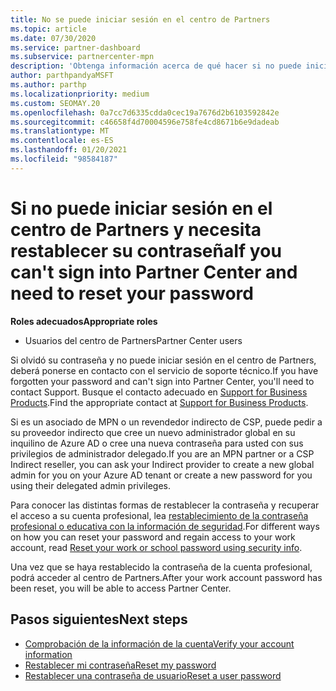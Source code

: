 ```yaml
---
title: No se puede iniciar sesión en el centro de Partners
ms.topic: article
ms.date: 07/30/2020
ms.service: partner-dashboard
ms.subservice: partnercenter-mpn
description: 'Obtenga información acerca de qué hacer si no puede iniciar sesión en el centro de Partners: incluye información sobre el restablecimiento de la contraseña de la cuenta profesional o la contraseña de la cuenta educativa si la ha olvidado.'
author: parthpandyaMSFT
ms.author: parthp
ms.localizationpriority: medium
ms.custom: SEOMAY.20
ms.openlocfilehash: 0a7cc7d6335cdda0cec19a7676d2b6103592842e
ms.sourcegitcommit: c46658f4d70004596e758fe4cd8671b6e9dadeab
ms.translationtype: MT
ms.contentlocale: es-ES
ms.lasthandoff: 01/20/2021
ms.locfileid: "98584187"
---
```

# <a name="if-you-cant-sign-into-partner-center-and-need-to-reset-your-password"></a><span data-ttu-id="bb4bd-103">Si no puede iniciar sesión en el centro de Partners y necesita restablecer su contraseña</span><span class="sxs-lookup"><span data-stu-id="bb4bd-103">If you can't sign into Partner Center and need to reset your password</span></span>

<span data-ttu-id="bb4bd-104">**Roles adecuados**</span><span class="sxs-lookup"><span data-stu-id="bb4bd-104">**Appropriate roles**</span></span>

- <span data-ttu-id="bb4bd-105">Usuarios del centro de Partners</span><span class="sxs-lookup"><span data-stu-id="bb4bd-105">Partner Center users</span></span>

<span data-ttu-id="bb4bd-106">Si olvidó su contraseña y no puede iniciar sesión en el centro de Partners, deberá ponerse en contacto con el servicio de soporte técnico.</span><span class="sxs-lookup"><span data-stu-id="bb4bd-106">If you have forgotten your password and can't sign into Partner Center, you'll need to contact Support.</span></span> <span data-ttu-id="bb4bd-107">Busque el contacto adecuado en [Support for Business Products](/microsoft-365/admin/contact-support-for-business-products).</span><span class="sxs-lookup"><span data-stu-id="bb4bd-107">Find the appropriate contact at [Support for Business Products](/microsoft-365/admin/contact-support-for-business-products).</span></span> 

<span data-ttu-id="bb4bd-108">Si es un asociado de MPN o un revendedor indirecto de CSP, puede pedir a su proveedor indirecto que cree un nuevo administrador global en su inquilino de Azure AD o cree una nueva contraseña para usted con sus privilegios de administrador delegado.</span><span class="sxs-lookup"><span data-stu-id="bb4bd-108">If you are an MPN partner or a CSP Indirect reseller, you can ask your Indirect provider to create a new global admin for you on your Azure AD tenant or create a new password for you using their delegated admin privileges.</span></span> 

<span data-ttu-id="bb4bd-109">Para conocer las distintas formas de restablecer la contraseña y recuperar el acceso a su cuenta profesional, lea [restablecimiento de la contraseña profesional o educativa con la información de seguridad](/azure/active-directory/user-help/active-directory-passwords-update-your-own-password#how-to-change-your-password).</span><span class="sxs-lookup"><span data-stu-id="bb4bd-109">For different ways on how you can reset your password and regain access to your work account, read [Reset your work or school password using security info](/azure/active-directory/user-help/active-directory-passwords-update-your-own-password#how-to-change-your-password).</span></span>

<span data-ttu-id="bb4bd-110">Una vez que se haya restablecido la contraseña de la cuenta profesional, podrá acceder al centro de Partners.</span><span class="sxs-lookup"><span data-stu-id="bb4bd-110">After your work account password has been reset, you will be able to access Partner Center.</span></span> 

## <a name="next-steps"></a><span data-ttu-id="bb4bd-111">Pasos siguientes</span><span class="sxs-lookup"><span data-stu-id="bb4bd-111">Next steps</span></span>

- [<span data-ttu-id="bb4bd-112">Comprobación de la información de la cuenta</span><span class="sxs-lookup"><span data-stu-id="bb4bd-112">Verify your account information</span></span>](verification-responses.md)
- [<span data-ttu-id="bb4bd-113">Restablecer mi contraseña</span><span class="sxs-lookup"><span data-stu-id="bb4bd-113">Reset my password</span></span>](reset-my-pasword.md)
- [<span data-ttu-id="bb4bd-114">Restablecer una contraseña de usuario</span><span class="sxs-lookup"><span data-stu-id="bb4bd-114">Reset a user password</span></span>](reset-a-user-password.md)